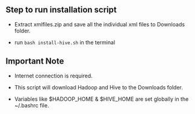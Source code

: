 ## Step to run installation script

- Extract xmlfiles.zip and save all the individual xml files to Downloads folder.

- run `bash install-hive.sh` in the terminal

## Important Note

- Internet connection is required.

- This script will download Hadoop and Hive to the Downloads folder.

- Variables like $HADOOP_HOME & $HIVE_HOME are set globally in the ~/.bashrc file.
